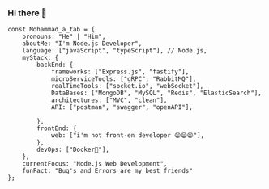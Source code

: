 ### Hi there 👋

    const Mohammad_a_tab = {     
        pronouns: "He" | "Him",     
        aboutMe: "I'm Node.js Developer",
        language: ["javaScript", "typeScript"], // Node.js,         
        myStack: {             
            backEnd: {             
                frameworks: ["Express.js", "fastify"],                   
                microServiceTools: ["gRPC", "RabbitMQ"],
                realTimeTools: ["socket.io", "webSocket"],
                DataBases: ["MongoDB", "MySQL", "Redis", "ElasticSearch"],
                architectures: ["MVC", "clean"],
                API: ["postman", "swagger", "openAPI"],
          
            },         
            frontEnd: {             
                web: ["i'm not front-en developer 😁😁😁"],         
            },         
            devOps: ["Docker🐳"],               
        },    
        currentFocus: "Node.js Web Development",     
        funFact: "Bug's and Errors are my best friends" 
    };
